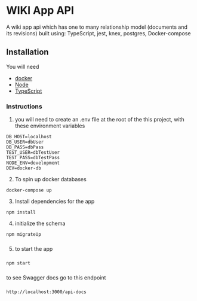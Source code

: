 # WIKI App API

A wiki app api which has one to many relationship model (documents and its revisions) built using:
TypeScript, jest, knex, postgres, Docker-compose


## Installation

You will need

- [docker](https://docs.docker.com/get-docker)
- [Node](https://nodejs.org/en/download)
- [TypeScript](https://www.typescriptlang.org/download)

### Instructions

1. you will need to create an .env file at the root of the this project, with these environment variables

```
DB_HOST=localhost
DB_USER=dbUser
DB_PASS=dbPass
TEST_USER=dbTestUser
TEST_PASS=dbTestPass
NODE_ENV=development
DEV=docker-db
```

2. To spin up docker databases
```
docker-compose up
```



3. Install dependencies for the app
```
npm install
```


4. initialize the schema
```
npm migrateUp
```

###
5. to start the app
###
```
npm start
```

###
to see Swagger docs go to this endpoint
###
```
http://localhost:3000/api-docs
```
